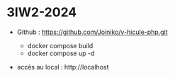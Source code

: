 # 3IW2-2024
- Github : https://github.com/Joiniko/v-hicule-php.git
    - docker compose build
    - docker compose up -d

- accès au local : http://localhost

